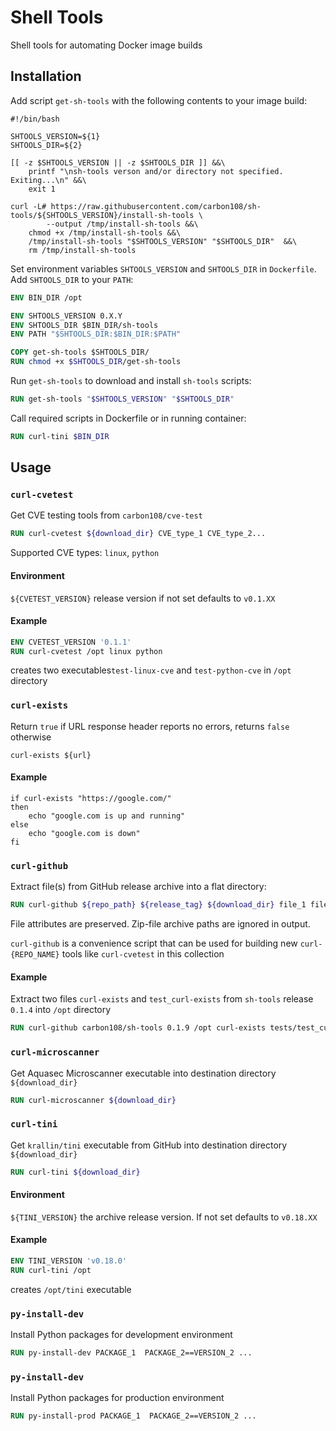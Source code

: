 # Shell Tools

Shell tools for automating Docker image builds

## Installation

Add script `get-sh-tools` with the following contents to your image build: 

```shell script
#!/bin/bash

SHTOOLS_VERSION=${1}
SHTOOLS_DIR=${2}

[[ -z $SHTOOLS_VERSION || -z $SHTOOLS_DIR ]] &&\
    printf "\nsh-tools verson and/or directory not specified. Exiting...\n" &&\
    exit 1

curl -L# https://raw.githubusercontent.com/carbon108/sh-tools/${SHTOOLS_VERSION}/install-sh-tools \
        --output /tmp/install-sh-tools &&\
    chmod +x /tmp/install-sh-tools &&\
    /tmp/install-sh-tools "$SHTOOLS_VERSION" "$SHTOOLS_DIR"  &&\
    rm /tmp/install-sh-tools
```

Set environment variables `SHTOOLS_VERSION` and `SHTOOLS_DIR`
in `Dockerfile`. Add `SHTOOLS_DIR` to your `PATH`:

```dockerfile
ENV BIN_DIR /opt

ENV SHTOOLS_VERSION 0.X.Y
ENV SHTOOLS_DIR $BIN_DIR/sh-tools
ENV PATH "$SHTOOLS_DIR:$BIN_DIR:$PATH"

COPY get-sh-tools $SHTOOLS_DIR/
RUN chmod +x $SHTOOLS_DIR/get-sh-tools
```
 
Run `get-sh-tools` to download and install `sh-tools` scripts:

```dockerfile
RUN get-sh-tools "$SHTOOLS_VERSION" "$SHTOOLS_DIR"
```

Call required scripts in Dockerfile or in running container:

```dockerfile
RUN curl-tini $BIN_DIR 
```


## Usage


### `curl-cvetest`

Get CVE testing tools from `carbon108/cve-test` 

```dockerfile
RUN curl-cvetest ${download_dir} CVE_type_1 CVE_type_2...
```   
Supported CVE types: `linux`, `python` 

#### Environment

`${CVETEST_VERSION}` release version if not set defaults to `v0.1.XX`
    
#### Example 

```dockerfile
ENV CVETEST_VERSION '0.1.1'
RUN curl-cvetest /opt linux python
```
creates two executables`test-linux-cve` and `test-python-cve` in `/opt` directory  


### `curl-exists`

Return `true` if URL response header reports no errors, returns `false` otherwise 

```shell script
curl-exists ${url}
```

#### Example

```shell script
if curl-exists "https://google.com/"
then
    echo "google.com is up and running"
else
    echo "google.com is down"
fi
```


### `curl-github`

Extract file(s) from GitHub release archive into a flat directory:

```dockerfile
RUN curl-github ${repo_path} ${release_tag} ${download_dir} file_1 file_2...
```
File attributes are preserved. Zip-file archive paths are ignored in output.

`curl-github` is a convenience script that can be used for building 
new `curl-{REPO_NAME}` tools like `curl-cvetest` in this collection
     
#### Example

Extract two files `curl-exists` and `test_curl-exists` from `sh-tools` 
release `0.1.4` into `/opt` directory

```dockerfile
RUN curl-github carbon108/sh-tools 0.1.9 /opt curl-exists tests/test_curl-exists 
``` 

 
### `curl-microscanner`

Get Aquasec Microscanner executable into destination directory `${download_dir}`

```dockerfile
RUN curl-microscanner ${download_dir}
```    


### `curl-tini`

Get `krallin/tini` executable from GitHub into destination directory `${download_dir}`

```dockerfile
RUN curl-tini ${download_dir}
```    

#### Environment

`${TINI_VERSION}` the archive release version. If not set defaults to `v0.18.XX`
    
#### Example 

```dockerfile
ENV TINI_VERSION 'v0.18.0'
RUN curl-tini /opt
```
creates `/opt/tini` executable       

### `py-install-dev`

Install Python packages for development environment

```dockerfile
RUN py-install-dev PACKAGE_1  PACKAGE_2==VERSION_2 ...
```

### `py-install-dev`

Install Python packages for production environment

```dockerfile
RUN py-install-prod PACKAGE_1  PACKAGE_2==VERSION_2 ...
```

